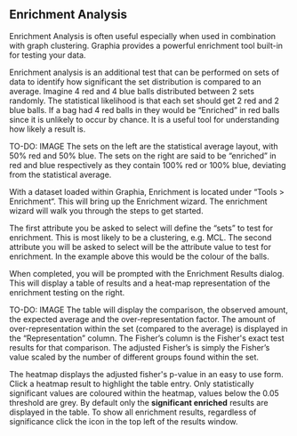 ## Enrichment Analysis
Enrichment Analysis is often useful especially when used in combination with graph clustering. Graphia provides a powerful enrichment tool built-in for testing your data.

Enrichment analysis is an additional test that can be performed on sets of data to identify how significant the set distribution is compared to an average. Imagine 4 red and 4 blue balls distributed between 2 sets randomly. The statistical likelihood is that each set should get 2 red and 2 blue balls. If a bag had 4 red balls in they would be “Enriched” in red balls since it is unlikely to occur by chance. It is a useful tool for understanding how likely a result is.

TO-DO: IMAGE
The sets on the left are the statistical average layout, with 50% red and 50% blue. The sets on the right are said to be “enriched” in red and blue respectively as they contain 100% red or 100% blue, deviating from the statistical average.

With a dataset loaded within Graphia, Enrichment is located under “Tools > Enrichment“. This will bring up the Enrichment wizard. The enrichment wizard will walk you through the steps to get started.

The first attribute you be asked to select will define the “sets” to test for enrichment. This is most likely to be a clustering, e.g. MCL. The second attribute you will be asked to select will be the attribute value to test for enrichment. In the example above this would be the colour of the balls.

When completed, you will be prompted with the Enrichment Results dialog. This will display a table of results and a heat-map representation of the enrichment testing on the right.

TO-DO: IMAGE
The table will display the comparison, the observed amount, the expected average and the over-representation factor. The amount of over-representation within the set (compared to the average) is displayed in the “Representation” column. The Fisher’s column is the Fisher's exact test results for that comparison. The adjusted Fisher’s is simply the Fisher’s value scaled by the number of different groups found within the set.

The heatmap displays the adjusted fisher's p-value in an easy to use form. Click a heatmap result to highlight the table entry. Only statistically significant values are coloured within the heatmap, values below the 0.05 threshold are grey.
By default only the **significant enriched** results are displayed in the table. To show all enrichment results, regardless of significance click the icon in the top left of the results window.
